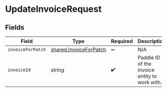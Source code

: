 # UpdateInvoiceRequest


## Fields

| Field                                                            | Type                                                             | Required                                                         | Description                                                      | Example                                                          |
| ---------------------------------------------------------------- | ---------------------------------------------------------------- | ---------------------------------------------------------------- | ---------------------------------------------------------------- | ---------------------------------------------------------------- |
| `invoiceForPatch`                                                | [shared.InvoiceForPatch](../../models/shared/invoiceforpatch.md) | :heavy_minus_sign:                                               | N/A                                                              |                                                                  |
| `invoiceId`                                                      | *string*                                                         | :heavy_check_mark:                                               | Paddle ID of the invoice entity to work with.                    | inv_01gt24rqm9618yds0pkaynrgx0                                   |